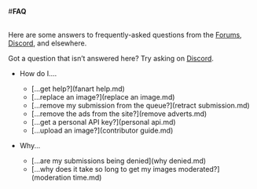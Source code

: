#__FAQ__

&nbsp;  
Here are some answers to frequently-asked questions from the [Forums](https://forum.fanart.tv/index.php), [Discord](https://discord.gg/r9VufRk), and elsewhere. 

Got a question that isn’t answered here? Try asking on [Discord](https://discord.gg/r9VufRk).

- How do I....

    * [...get help?](fanart help.md)
    * [...replace an image?](replace an image.md)
    * [...remove my submission from the queue?](retract submission.md)
    * [...remove the ads from the site?](remove adverts.md)
    * [...get a personal API key?](personal api.md)
    * [...upload an image?](contributor guide.md)

- Why...
  
    * [...are my submissions being denied](why denied.md)
    * [...why does it take so long to get my images moderated?](moderation time.md)